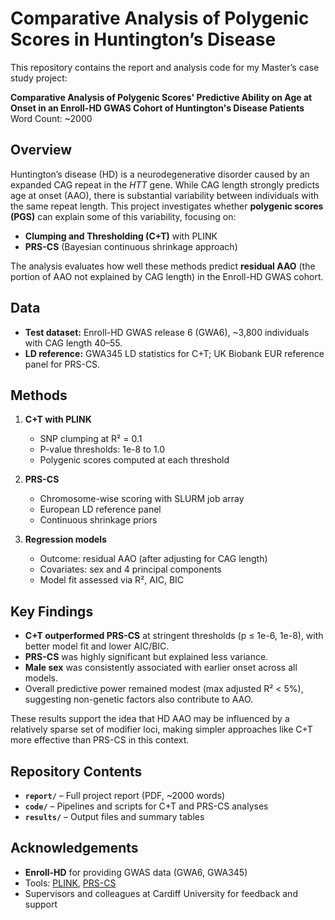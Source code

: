 # Comparative Analysis of Polygenic Scores in Huntington’s Disease

This repository contains the report and analysis code for my Master’s case study project:

**Comparative Analysis of Polygenic Scores' Predictive Ability on Age at Onset in an Enroll-HD GWAS Cohort of Huntington's Disease Patients**  
Word Count: ~2000

## Overview

Huntington’s disease (HD) is a neurodegenerative disorder caused by an expanded CAG repeat in the *HTT* gene. While CAG length strongly predicts age at onset (AAO), there is substantial variability between individuals with the same repeat length. This project investigates whether **polygenic scores (PGS)** can explain some of this variability, focusing on:

- **Clumping and Thresholding (C+T)** with PLINK  
- **PRS-CS** (Bayesian continuous shrinkage approach)

The analysis evaluates how well these methods predict **residual AAO** (the portion of AAO not explained by CAG length) in the Enroll-HD GWAS cohort.

## Data

- **Test dataset:** Enroll-HD GWAS release 6 (GWA6), ~3,800 individuals with CAG length 40–55.  
- **LD reference:** GWA345 LD statistics for C+T; UK Biobank EUR reference panel for PRS-CS.

## Methods

1. **C+T with PLINK**  
   - SNP clumping at R² = 0.1  
   - P-value thresholds: 1e-8 to 1.0  
   - Polygenic scores computed at each threshold  

2. **PRS-CS**  
   - Chromosome-wise scoring with SLURM job array  
   - European LD reference panel  
   - Continuous shrinkage priors  

3. **Regression models**  
   - Outcome: residual AAO (after adjusting for CAG length)  
   - Covariates: sex and 4 principal components  
   - Model fit assessed via R², AIC, BIC  

## Key Findings

- **C+T outperformed PRS-CS** at stringent thresholds (p ≤ 1e-6, 1e-8), with better model fit and lower AIC/BIC.  
- **PRS-CS** was highly significant but explained less variance.  
- **Male sex** was consistently associated with earlier onset across all models.  
- Overall predictive power remained modest (max adjusted R² < 5%), suggesting non-genetic factors also contribute to AAO.  

These results support the idea that HD AAO may be influenced by a relatively sparse set of modifier loci, making simpler approaches like C+T more effective than PRS-CS in this context.

## Repository Contents

- **`report/`** – Full project report (PDF, ~2000 words)  
- **`code/`** – Pipelines and scripts for C+T and PRS-CS analyses  
- **`results/`** – Output files and summary tables  

## Acknowledgements

- **Enroll-HD** for providing GWAS data (GWA6, GWA345)  
- Tools: [PLINK](https://www.cog-genomics.org/plink/), [PRS-CS](https://github.com/getian107/PRScs)  
- Supervisors and colleagues at Cardiff University for feedback and support

